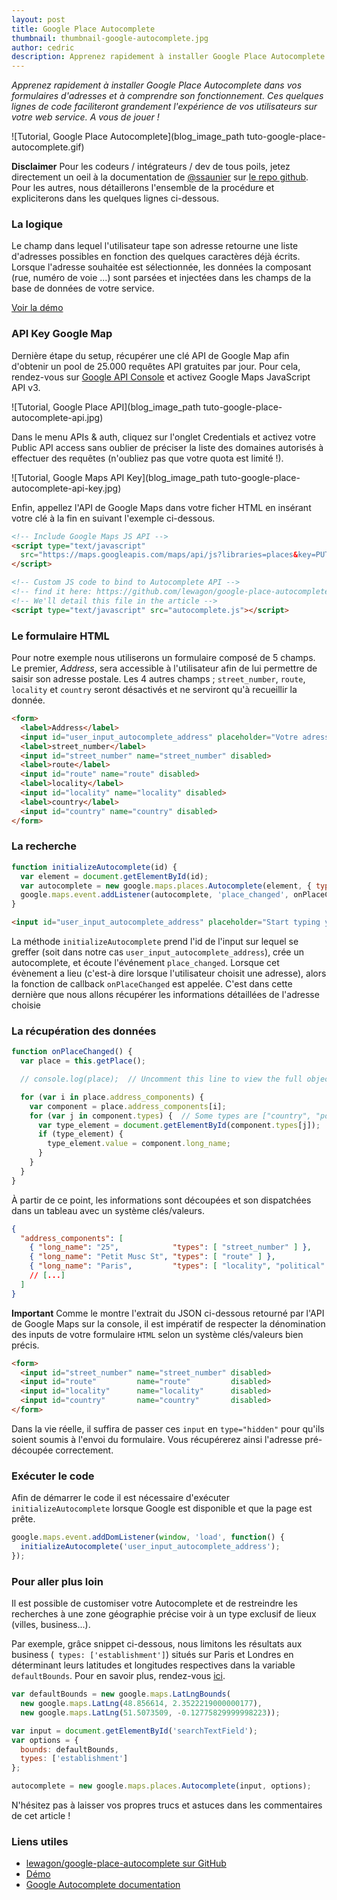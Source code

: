 ```yaml
---
layout: post
title: Google Place Autocomplete
thumbnail: thumbnail-google-autocomplete.jpg
author: cedric
description: Apprenez rapidement à installer Google Place Autocomplete dans vos formulaires d'adresses et à comprendre son fonctionnement. Ces quelques lignes de code faciliteront grandement l'expérience de vos utilisateurs sur votre web service. A vous de jouer !
---
```


*Apprenez rapidement à installer Google Place Autocomplete dans vos formulaires d'adresses et à comprendre son fonctionnement. Ces quelques lignes de code faciliteront grandement l'expérience de vos utilisateurs sur votre web service. A vous de jouer !*

![Tutorial, Google Place Autocomplete](blog_image_path tuto-google-place-autocomplete.gif)

**Disclaimer** Pour les codeurs / intégrateurs / dev de tous poils, jetez directement un oeil à la documentation de [@ssaunier](https://twitter.com/ssaunier) sur [le repo github](https://github.com/lewagon/google-place-autocomplete). Pour les autres, nous détaillerons l'ensemble de la procédure et expliciterons dans les quelques lignes ci-dessous.

### La logique

Le champ dans lequel l'utilisateur tape son adresse retourne une liste d'adresses possibles en fonction des quelques caractères déjà écrits. Lorsque l'adresse souhaitée est sélectionnée, les données la composant (rue, numéro de voie ...) sont parsées et injectées dans les champs de la base de données de votre service.

[Voir la démo](http://lewagon.github.io/google-place-autocomplete/)

### API Key Google Map

Dernière étape du setup, récupérer une clé API de Google Map afin d'obtenir un pool de 25.000 requêtes API gratuites par jour. Pour cela, rendez-vous sur [Google API Console](https://code.google.com/apis/console) et activez Google Maps JavaScript API v3.

![Tutorial, Google Place API](blog_image_path tuto-google-place-autocomplete-api.jpg)

Dans le menu APIs & auth, cliquez sur l'onglet Credentials et activez votre Public API access sans oublier de préciser la liste des domaines autorisés à effectuer des requêtes (n'oubliez pas que votre quota est limité !).

![Tutorial, Google Maps API Key](blog_image_path tuto-google-place-autocomplete-api-key.jpg)

Enfin, appellez l'API de Google Maps dans votre ficher HTML en insérant votre clé à la fin en suivant l'exemple ci-dessous.


```html
<!-- Include Google Maps JS API -->
<script type="text/javascript"
  src="https://maps.googleapis.com/maps/api/js?libraries=places&key=PUT_YOUR_OWN_KEY_HERE">
</script>

<!-- Custom JS code to bind to Autocomplete API -->
<!-- find it here: https://github.com/lewagon/google-place-autocomplete/blob/gh-pages/autocomplete.js -->
<!-- We'll detail this file in the article -->
<script type="text/javascript" src="autocomplete.js"></script>
```

### Le formulaire HTML

Pour notre exemple nous utiliserons un formulaire composé de 5 champs. Le premier, *Address*, sera accessible à l'utilisateur afin de lui permettre de saisir son adresse postale. Les 4 autres champs ; `street_number`, `route`, `locality` et `country` seront désactivés et ne serviront qu'à recueillir la donnée.

```html
<form>
  <label>Address</label>
  <input id="user_input_autocomplete_address" placeholder="Votre adresse...">
  <label>street_number</label>
  <input id="street_number" name="street_number" disabled>
  <label>route</label>
  <input id="route" name="route" disabled>
  <label>locality</label>
  <input id="locality" name="locality" disabled>
  <label>country</label>
  <input id="country" name="country" disabled>
</form>
```

### La recherche

```js
function initializeAutocomplete(id) {
  var element = document.getElementById(id);
  var autocomplete = new google.maps.places.Autocomplete(element, { types: ['geocode'] });
  google.maps.event.addListener(autocomplete, 'place_changed', onPlaceChanged);
}
```

```html
<input id="user_input_autocomplete_address" placeholder="Start typing your address...">
```

La méthode ```initializeAutocomplete``` prend l'id de l'input sur lequel se greffer (soit dans notre cas ```user_input_autocomplete_address```), crée un autocomplete, et écoute l'événement ```place_changed```. Lorsque cet évènement a lieu (c'est-à dire lorsque l'utilisateur choisit une adresse), alors la fonction de callback ```onPlaceChanged``` est appelée. C'est dans cette dernière que nous allons récupérer les informations détaillées de l'adresse choisie

### La récupération des données

```js
function onPlaceChanged() {
  var place = this.getPlace();

  // console.log(place);  // Uncomment this line to view the full object returned by Google API.

  for (var i in place.address_components) {
    var component = place.address_components[i];
    for (var j in component.types) {  // Some types are ["country", "political"]
      var type_element = document.getElementById(component.types[j]);
      if (type_element) {
        type_element.value = component.long_name;
      }
    }
  }
}
```

À partir de ce point, les informations sont découpées et son dispatchées dans un tableau avec un système clés/valeurs.

```json
{
  "address_components": [
    { "long_name": "25",            "types": [ "street_number" ] },
    { "long_name": "Petit Musc St", "types": [ "route" ] },
    { "long_name": "Paris",         "types": [ "locality", "political" ] }
    // [...]
  ]
}
```

**Important** Comme le montre l'extrait du JSON ci-dessous retourné par l'API de Google Maps sur la console, il est impératif de respecter la dénomination des inputs de votre formulaire ```HTML``` selon un système clés/valeurs bien précis.

```html
<form>
  <input id="street_number" name="street_number" disabled>
  <input id="route"         name="route"         disabled>
  <input id="locality"      name="locality"      disabled>
  <input id="country"       name="country"       disabled>
</form>
```

Dans la vie réelle, il suffira de passer ces `input` en `type="hidden"` pour qu'ils soient soumis à
l'envoi du formulaire. Vous récupérerez ainsi l'adresse pré-découpée correctement.

### Exécuter le code

Afin de démarrer le code il est nécessaire d'exécuter ```initializeAutocomplete``` lorsque Google est disponible et que la page est prête.

```js
google.maps.event.addDomListener(window, 'load', function() {
  initializeAutocomplete('user_input_autocomplete_address');
});
```

### Pour aller plus loin

Il est possible de customiser votre Autocomplete et de restreindre les recherches à une zone géographie précise voir à un type exclusif de lieux (villes, business...).

Par exemple, grâce snippet ci-dessous, nous limitons les résultats aux business (``` types: ['establishment']```) situés sur Paris et Londres en déterminant leurs latitudes et longitudes respectives dans la variable ```defaultBounds```. Pour en savoir plus, rendez-vous [ici](https://developers.google.com/maps/documentation/javascript/places-autocomplete).

```js
var defaultBounds = new google.maps.LatLngBounds(
  new google.maps.LatLng(48.856614, 2.3522219000000177),
  new google.maps.LatLng(51.5073509, -0.12775829999998223));

var input = document.getElementById('searchTextField');
var options = {
  bounds: defaultBounds,
  types: ['establishment']
};

autocomplete = new google.maps.places.Autocomplete(input, options);
```

N'hésitez pas à laisser vos propres trucs et astuces dans les commentaires de cet article !

### Liens utiles

- [lewagon/google-place-autocomplete sur GitHub](https://github.com/lewagon/google-place-autocomplete)
- [Démo](http://lewagon.github.io/google-place-autocomplete/)
- [Google Autocomplete documentation](https://developers.google.com/maps/documentation/javascript/places-autocomplete)


